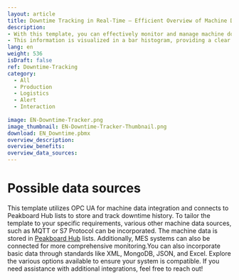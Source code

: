 ```yaml
---
layout: article
title: Downtime Tracking in Real-Time – Efficient Overview of Machine Data
description: 
- With this template, you can effectively monitor and manage machine downtimes in real-time. The template uses OPC UA to gather critical machine data, which is seamlessly stored in a Peakboard Hub list. Downtimes are presented as a time-sorted list of states by machine or workstation, including the timestamp, current state, justification (if applicable), and the duration of the downtime.
- This information is visualized in a bar histogram, providing a clear overview of downtimes and enabling you to identify patterns and areas for improvement. You can easily edit downtimes directly within the template and add reasons for each instance, ensuring that your team has the context needed for effective troubleshooting. By displaying relevant metrics on your screens, you enhance transparency in your production processes, reduce unexpected downtimes, and ultimately maximize your operational efficiency. Download now and take the first step towards a more streamlined production environment!
lang: en
weight: 536
isDraft: false
ref: Downtime-Tracking
category:
  - All
  - Production
  - Logistics
  - Alert
  - Interaction
 
image: EN-Downtime-Tracker.png
image_thumbnail: EN-Downtime-Tracker-Thumbnail.png
download: EN_Downtime.pbmx
overview_description:
overview_benefits:
overview_data_sources:
---
```


# Possible data sources
This template utilizes OPC UA for machine data integration and connects to Peakboard Hub lists to store and track downtime history. To tailor the template to your specific requirements, various other machine data sources, such as MQTT or S7 Protocol can be incorporated.
The machine data is stored in [Peakboard Hub](https://peakboard.com/en/product/peakboard-hub/) lists. Additionally, MES systems can also be connected for more comprehensive monitoring.You can also incorporate basic data through standards like XML, MongoDB, JSON, and Excel. Explore the various options available to ensure your system is compatible. If you need assistance with additional integrations, feel free to reach out! 




